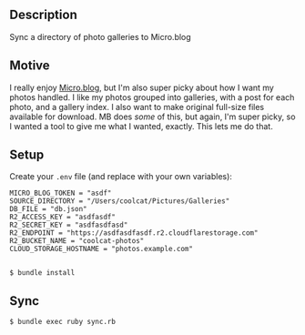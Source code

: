 ## Description

Sync a directory of photo galleries to Micro.blog

## Motive

I really enjoy [Micro.blog](https://micro.blog), but I'm also super picky about
how I want my photos handled. I like my photos grouped into galleries, with 
a post for each photo, and a gallery index. I also want to make original 
full-size files available for download. MB does _some_ of this, but again, 
I'm super picky, so I wanted a tool to give me what I wanted, exactly. This 
lets me do that.

## Setup

Create your `.env` file (and replace with your own variables):

    MICRO_BLOG_TOKEN = "asdf"
    SOURCE_DIRECTORY = "/Users/coolcat/Pictures/Galleries"
    DB_FILE = "db.json"
    R2_ACCESS_KEY = "asdfasdf"
    R2_SECRET_KEY = "asdfasdfasd"
    R2_ENDPOINT = "https://asdfasdfasdf.r2.cloudflarestorage.com"
    R2_BUCKET_NAME = "coolcat-photos"
    CLOUD_STORAGE_HOSTNAME = "photos.example.com"


    $ bundle install

## Sync

    $ bundle exec ruby sync.rb